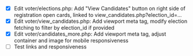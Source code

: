 - [x] Edit voter/elections.php: Add "View Candidates" button on right side of registration open cards, linked to view_candidates.php?election_id=...
- [x] Edit voter/view_candidates.php: Add viewport meta tag, modify election fetching to filter by election_id if provided
- [x] Edit voter/candidates_more.php: Add viewport meta tag, adjust container and image for mobile responsiveness
- [ ] Test links and responsiveness
